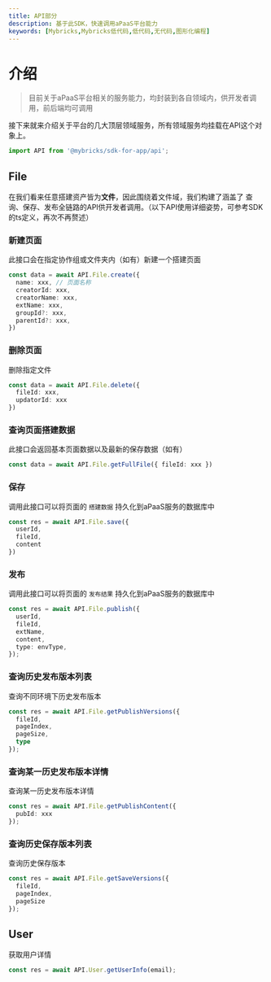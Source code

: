 ```yaml
---
title: API部分
description: 基于此SDK，快速调用aPaaS平台能力
keywords: [Mybricks,Mybricks低代码,低代码,无代码,图形化编程]
---
```


# 介绍

> 目前关于aPaaS平台相关的服务能力，均封装到各自领域内，供开发者调用，前后端均可调用

接下来就来介绍关于平台的几大顶层领域服务，所有领域服务均挂载在API这个对象上。

```ts
import API from '@mybricks/sdk-for-app/api';
```

## File

在我们看来任意搭建资产皆为**文件**，因此围绕着文件域，我们构建了涵盖了 查询、保存、发布全链路的API供开发者调用。（以下API使用详细姿势，可参考SDK的ts定义，再次不再赘述）


### 新建页面
此接口会在指定协作组或文件夹内（如有）新建一个搭建页面

```ts
const data = await API.File.create({ 
  name: xxx, // 页面名称
  creatorId: xxx,
  creatorName: xxx,
  extName: xxx,
  groupId?: xxx,
  parentId?: xxx,
})
```

### 删除页面
删除指定文件

```ts
const data = await API.File.delete({ 
  fileId: xxx,
  updatorId: xxx
})
```

### 查询页面搭建数据
此接口会返回基本页面数据以及最新的保存数据（如有）

```ts
const data = await API.File.getFullFile({ fileId: xxx })
```

### 保存
调用此接口可以将页面的 `搭建数据` 持久化到aPaaS服务的数据库中

```ts
const res = await API.File.save({
  userId,
  fileId,
  content
})
```

### 发布
调用此接口可以将页面的 `发布结果` 持久化到aPaaS服务的数据库中

```ts
const res = await API.File.publish({
  userId,
  fileId,
  extName,
  content,
  type: envType,
});
```


### 查询历史发布版本列表
查询不同环境下历史发布版本

```ts
const res = await API.File.getPublishVersions({
  fileId,
  pageIndex,
  pageSize,
  type
});
```

### 查询某一历史发布版本详情
查询某一历史发布版本详情

```ts
const res = await API.File.getPublishContent({
  pubId: xxx
});
```

### 查询历史保存版本列表
查询历史保存版本

```ts
const res = await API.File.getSaveVersions({
  fileId,
  pageIndex,
  pageSize
});
```

## User
获取用户详情

```ts
const res = await API.User.getUserInfo(email);
```